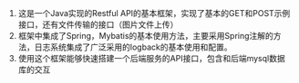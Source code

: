 1. 这是一个Java实现的Restful API的基本框架，实现了基本的GET和POST示例接口，还有文件传输的接口（图片文件上传）
2. 框架中集成了Spring，Mybatis的基本使用方法，主要采用Spring注解的方法，日志系统集成了广泛采用的logback的基本使用和配置。
3. 使用这个框架能够快速搭建一个后端服务的API接口，包含和后端mysql数据库的交互

